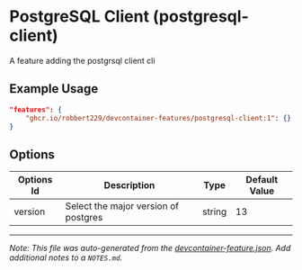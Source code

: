 
# PostgreSQL Client (postgresql-client)

A feature adding the postgrsql client cli

## Example Usage

```json
"features": {
    "ghcr.io/robbert229/devcontainer-features/postgresql-client:1": {}
}
```

## Options

| Options Id | Description | Type | Default Value |
|-----|-----|-----|-----|
| version | Select the major version of postgres | string | 13 |



---

_Note: This file was auto-generated from the [devcontainer-feature.json](https://github.com/robbert229/devcontainer-features/blob/main/src/postgresql-client/devcontainer-feature.json).  Add additional notes to a `NOTES.md`._
